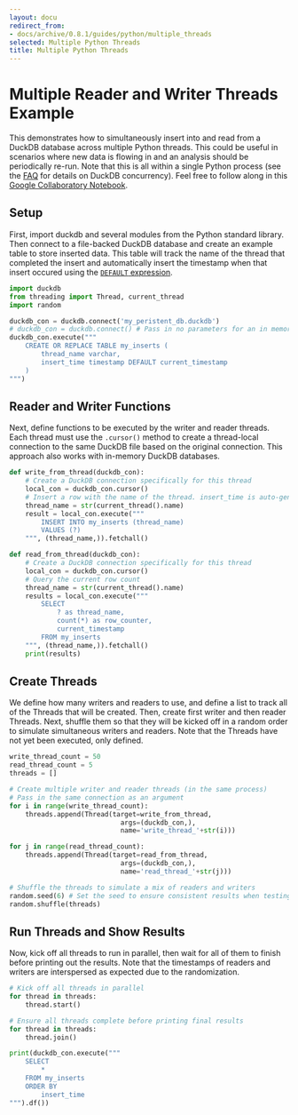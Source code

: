 ```yaml
---
layout: docu
redirect_from:
- docs/archive/0.8.1/guides/python/multiple_threads
selected: Multiple Python Threads
title: Multiple Python Threads
---
```


# Multiple Reader and Writer Threads Example
This demonstrates how to simultaneously insert into and read from a DuckDB database across multiple Python threads. 
This could be useful in scenarios where new data is flowing in and an analysis should be periodically re-run. 
Note that this is all within a single Python process (see the [FAQ](/faq) for details on DuckDB concurrency).
Feel free to follow along in this [Google Collaboratory Notebook](https://colab.research.google.com/drive/190NB2m-LIfDcMamCY5lIzaD2OTMnYclB?usp=sharing).

## Setup
First, import duckdb and several modules from the Python standard library. 
Then connect to a file-backed DuckDB database and create an example table to store inserted data. 
This table will track the name of the thread that completed the insert and automatically insert the timestamp when that insert occured using the [`DEFAULT` expression](/docs/sql/statements/create_table#syntax).
```python
import duckdb
from threading import Thread, current_thread
import random

duckdb_con = duckdb.connect('my_peristent_db.duckdb') 
# duckdb_con = duckdb.connect() # Pass in no parameters for an in memory database
duckdb_con.execute("""
    CREATE OR REPLACE TABLE my_inserts (
        thread_name varchar, 
        insert_time timestamp DEFAULT current_timestamp
    )
""")
```

## Reader and Writer Functions
Next, define functions to be executed by the writer and reader threads. 
Each thread must use the `.cursor()` method to create a thread-local connection to the same DuckDB file based on the original connection. 
This approach also works with in-memory DuckDB databases.

```python
def write_from_thread(duckdb_con):
    # Create a DuckDB connection specifically for this thread
    local_con = duckdb_con.cursor()
    # Insert a row with the name of the thread. insert_time is auto-generated.
    thread_name = str(current_thread().name)
    result = local_con.execute("""
        INSERT INTO my_inserts (thread_name) 
        VALUES (?)
    """, (thread_name,)).fetchall()

def read_from_thread(duckdb_con):
    # Create a DuckDB connection specifically for this thread
    local_con = duckdb_con.cursor()
    # Query the current row count
    thread_name = str(current_thread().name)
    results = local_con.execute("""
        SELECT 
            ? as thread_name,
            count(*) as row_counter,
            current_timestamp 
        FROM my_inserts
    """, (thread_name,)).fetchall()
    print(results)
```

## Create Threads
We define how many writers and readers to use, and define a list to track all of the Threads that will be created.
Then, create first writer and then reader Threads. 
Next, shuffle them so that they will be kicked off in a random order to simulate simultaneous writers and readers.
Note that the Threads have not yet been executed, only defined.
```python
write_thread_count = 50
read_thread_count = 5
threads = []

# Create multiple writer and reader threads (in the same process) 
# Pass in the same connection as an argument
for i in range(write_thread_count):
    threads.append(Thread(target=write_from_thread,
                            args=(duckdb_con,),
                            name='write_thread_'+str(i)))

for j in range(read_thread_count):
    threads.append(Thread(target=read_from_thread,
                            args=(duckdb_con,),
                            name='read_thread_'+str(j)))

# Shuffle the threads to simulate a mix of readers and writers
random.seed(6) # Set the seed to ensure consistent results when testing
random.shuffle(threads)
```

## Run Threads and Show Results
Now, kick off all threads to run in parallel, then wait for all of them to finish before printing out the results. 
Note that the timestamps of readers and writers are interspersed as expected due to the randomization.
```python
# Kick off all threads in parallel
for thread in threads:
    thread.start()

# Ensure all threads complete before printing final results
for thread in threads:
    thread.join()

print(duckdb_con.execute("""
    SELECT 
        * 
    FROM my_inserts 
    ORDER BY 
        insert_time
""").df())

```